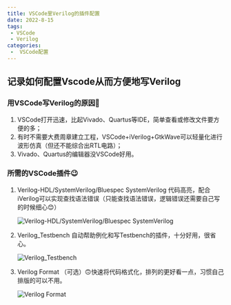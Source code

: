 ```yaml
---
title: VSCode里Verilog的插件配置
date: 2022-8-15
tags:
 - VSCode
 - Verilog
categories:
 -  VSCode配置
---
```

## 记录如何配置Vscode从而方便地写Verilog

### 用VSCode写Verilog的原因🧐

1. VSCode打开迅速，比起Vivado、Quartus等IDE，简单查看或修改文件要方便的多；
2. 有时不需要大费周章建立工程，VSCode+iVerilog+GtkWave可以轻量化进行波形仿真（但还不能综合出RTL电路）；
3. Vivado、Quartus的编辑器没VSCode好用。

### 所需的VSCode插件😉

1. Verilog-HDL/SystemVerilog/Bluespec SystemVerilog
   代码高亮，配合iVerilog可以实现查找语法错误（只能查找语法错误，逻辑错误还需要自己写的时候细心:blush:）

   ![Verilog-HDL/SystemVerilog/Bluespec SystemVerilog](http://imagebed.krins.cloud/api/image/R2X0L20N.png)
2. Verilog_Testbench
   自动帮助例化和写Testbench的插件，十分好用，很省心。

   ![Verilog_Testbench](http://imagebed.krins.cloud/api/image/0Z4T4VD8.png)
3. Verilog Format
   （可选）:upside_down_face:快速将代码格式化，排列的更好看一点，习惯自己排版的可以不用。

   ![Verilog Format](http://imagebed.krins.cloud/api/image/VH4ZJHX2.png)
